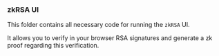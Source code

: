 ### zkRSA UI

This folder contains all necessary code for running the `zkRSA` UI. 

It allows you to verify in your browser RSA signatures and generate a zk proof regarding this verification.